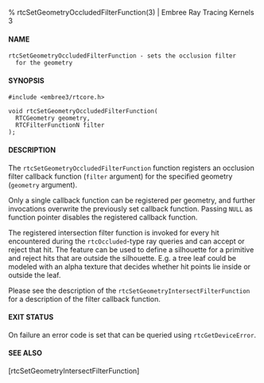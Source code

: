 % rtcSetGeometryOccludedFilterFunction(3) | Embree Ray Tracing Kernels 3

#### NAME

    rtcSetGeometryOccludedFilterFunction - sets the occlusion filter
      for the geometry

#### SYNOPSIS

    #include <embree3/rtcore.h>

    void rtcSetGeometryOccludedFilterFunction(
      RTCGeometry geometry,
      RTCFilterFunctionN filter
    );

#### DESCRIPTION

The `rtcSetGeometryOccludedFilterFunction` function registers an
occlusion filter callback function (`filter` argument) for the
specified geometry (`geometry` argument).

Only a single callback function can be registered per geometry, and
further invocations overwrite the previously set callback function.
Passing `NULL` as function pointer disables the registered callback
function.

The registered intersection filter function is invoked for every hit
encountered during the `rtcOccluded`-type ray queries and can accept
or reject that hit. The feature can be used to define a silhouette for
a primitive and reject hits that are outside the silhouette. E.g. a
tree leaf could be modeled with an alpha texture that decides whether
hit points lie inside or outside the leaf.

Please see the description of the
`rtcSetGeometryIntersectFilterFunction` for a description of the
filter callback function.

#### EXIT STATUS

On failure an error code is set that can be queried using
`rtcGetDeviceError`.

#### SEE ALSO

[rtcSetGeometryIntersectFilterFunction]
